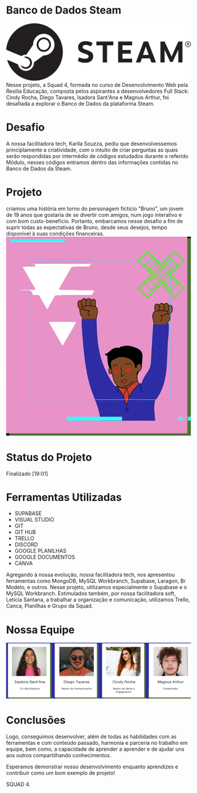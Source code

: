 # Banco de Dados Steam
<img src="imagens/steam-logo-2.png">
Nesse projeto, a Squad 4, formada no curso de Desenvolvimento Web pela Resilia Educação, composta pelos aspirantes a desenvolvedores Full Stack: Cindy Rocha, Diego Tavares, Isadora Sant'Ana e Magnus Arthur, foi desafiada a explorar o Banco de Dados da plataforma Steam.

# Desafio 
A nossa facilitadora tech, Karlla Souzza, pediu que desenvolvessemos principlamente a criatividade, com o intuito de criar perguntas as quais serão respondidas por intermédio de códigos estudados durante o referido Módulo, nesses códigos entramos dentro das informações contidas no Banco de Dados da Steam.

# Projeto 
criamos uma história em torno do personagem fictício "Bruno", um jovem de 19 anos que gostaria de se divertir com amigos, num jogo interativo e com bom custo-benefício. Portanto, embarcamos nesse desafio a fim de suprir todas as expectativas de Bruno, desde seus desejos, tempo disponível à suas condições financeiras.
<img src="imagens/person.png">

# Status do Projeto 
Finalizado
[19:01]
# Ferramentas Utilizadas 
- SUPABASE
- VISUAL STUDIO
- GIT
- GIT HUB
- TRELLO
- DISCORD
- GOOGLE PLANILHAS
- GOOGLE DOCUMENTOS
- CANVA
<p>
Agregando à nossa evolução, nossa facilitadora tech, nos apresentou ferramentas como MongoDB, MySQL Workbranch, Supabase, Laragon, Br Modelo, e outros. Nesse projeto, utilizamos especialmente o Supabase e o MySQL Workbranch. Estimulados também, por nossa facilitadora soft, Letícia Santana, a trabalhar a organização e comunicação, utilizamos Trello, Canca, Planilhas e Grupo da Squad.
</p>

# Nossa Equipe 
<img src=imagens/time.png>

# Conclusões 
Logo, conseguimos desenvolver, além de todas as habilidades com as ferramentas e com conteúdo passado, harmonia e parceria no trabalho em equipe, bem como, a capacidade de aprender a aprender e de ajudar uns aos outros compartilhando conhecimentos.

Esperamos demonstrar nosso desenvolvimento enquanto aprendizes e contribuir como um bom exemplo de projeto!
<p>SQUAD 4.</p>